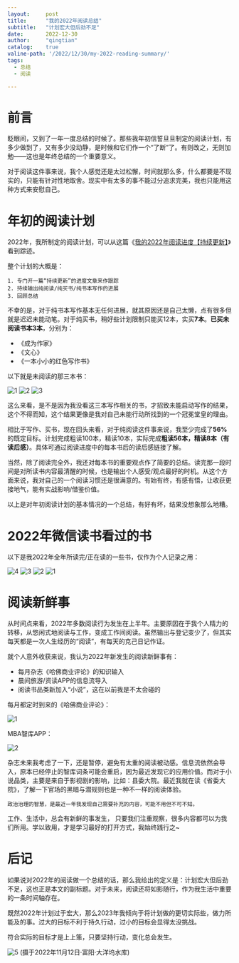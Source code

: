 ```yaml
---
layout:     post
title:      "我的2022年阅读总结"
subtitle:   "计划宏大但后劲不足"
date:       2022-12-30
author:     "qingtian"
catalog:    true
valine-path: '/2022/12/30/my-2022-reading-summary/'
tags:
  - 总结
  - 阅读

---
```


# 前言

眨眼间，又到了一年一度总结的时候了。那些我年初信誓旦旦制定的阅读计划，有多少做到了，又有多少没动静，是时候和它们作一个“了断”了。有则改之，无则加勉——这也是年终总结的一个重要意义。

对于阅读这件事来说，我个人感觉还是太过松懈，时间就那么多，什么都要是不现实的，只能有针对性地取舍。现实中有太多的事不能过分追求完美，我也只能用这种方式来安慰自己。

# 年初的阅读计划

2022年，我所制定的阅读计划，可以从这篇《[我的2022年阅读进度【持续更新】](https://blog.qingtian16265.com/2022/02/13/my-reading-progress-in-2022/)》看到踪迹。

整个计划的大概是：

```
1. 专门开一篇“持续更新”的进度文章来作跟踪
2. 持续输出纯阅读/纯买书/纯书本写作的进展
3. 回顾总结
```

不幸的是，对于纯书本写作基本无任何进展，就其原因还是自己太懒，点有很多但就是迟迟未能动笔。对于纯买书，稍好些计划限制只能买12本，实买**7本**。**已买未阅读书本3本**，分别为：

- 《成为作家》
- 《文心》
- 《一本小小的红色写作书》

以下就是未阅读的那三本书：

![1](/img/20221230/unread/1.png)
![2](/img/20221230/unread/2.png)
![3](/img/20221230/unread/3.png)

这么来看，是不是因为我没看这三本写作相关的书，才招致未能启动写作的结果，这个不得而知，这个结果更像是我对自己未能行动所找到的一个冠冕堂皇的理由。

相比于写作、买书，现在回头来看，对于纯阅读这件事来说，我至少完成了**56%** 的既定目标。计划完成粗读100本，精读10本，实际完成**粗读56本，精读8本（有读后感）**。具体可通过阅读进度中的每本书后的读后感链接了解。

当然，除了阅读完全外，我还对每本书的重要观点作了简要的总结。读完那一段时间是对所读书内容最清醒的时候，也是输出个人感受/观点最好的时机。从这个方面来说，我对自己的一个阅读习惯还是很满意的。有始有终，有感有悟，让收获更接地气，能有实战影响/借鉴价值。

以上是对年初阅读计划的基本情况的一个总结，有好有坏，结果没想象那么地糟。

# 2022年微信读书看过的书

以下是我2022年全年所读完/正在读的一些书，仅作为个人记录之用：

![4](/img/20221230/4.png)
![3](/img/20221230/3.png)
![2](/img/20221230/2.png)
![1](/img/20221230/1.png)

# 阅读新鲜事

从时间点来看，2022年多数阅读行为发生在上半年。主要原因在于我个人精力的转移，从悠闲式地阅读与工作，变成工作间阅读。虽然输出与登记变少了，但其实每天都是一次人生经历的“阅读”，有每天的克己日记作证。

就个人意外收获来说，我认为2022年新发生的阅读新鲜事有：

- 每月杂志《哈佛商业评论》的知识输入
- 晨间旅游/资读APP的信息流导入
- 阅读书品类新加入“小说”，这在以前我是不太会碰的

每月都定时到来的《哈佛商业评论》：

![1](/img/20221230/entry/1.png)

MBA智库APP：

![2](/img/20221230/entry/2.png)

杂志未来我考虑了一下，还是暂停，避免有太重的阅读被动感。信息流依然会导入，原本已经停止的智库词条可能会重启，因为最近发现它的应用价值。而对于小说品类，主要是来自于影视剧的影响，比如：县委大院。最近我就在读《省委大院》，了解一下官场的黑暗与潜规则也是一种不一样的阅读体验。

```
政治治理的智慧，是最近一年我发现自己需要补充的内容，可能不用但不可不知。
```

工作、生活中，总会有新鲜的事发生， 只要我们注重观察，很多内容都可以为我们所用。学以致用，才是学习最好的打开方式，我始终践行之~

# 后记

如果说对2022年的阅读做一个总结的话，那么我给出的定义是：计划宏大但后劲不足，这也正是本文的副标题。对于未来，阅读还将如影随行，作为我生活中重要的一条时间轴存在。

既然2022年计划过于宏大，那么2023年我倾向于将计划做的更切实际些，做力所能及的事。过大的目标不利于持久行动，过小的目标会显得太没挑战。

符合实际的目标才是上上策，只要坚持行动，变化总会发生。

![5](/img/20221230/5.png)
(摄于2022年11月12日·富阳·大洋坞水库)